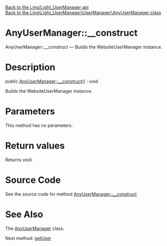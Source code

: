 [Back to the Ling/Light_UserManager api](https://github.com/lingtalfi/Light_UserManager/blob/master/doc/api/Ling/Light_UserManager.md)<br>
[Back to the Ling\Light_UserManager\UserManager\AnyUserManager class](https://github.com/lingtalfi/Light_UserManager/blob/master/doc/api/Ling/Light_UserManager/UserManager/AnyUserManager.md)


AnyUserManager::__construct
================



AnyUserManager::__construct — Builds the WebsiteUserManager instance.




Description
================


public [AnyUserManager::__construct](https://github.com/lingtalfi/Light_UserManager/blob/master/doc/api/Ling/Light_UserManager/UserManager/AnyUserManager/__construct.md)() : void




Builds the WebsiteUserManager instance.




Parameters
================

This method has no parameters.


Return values
================

Returns void.








Source Code
===========
See the source code for method [AnyUserManager::__construct](https://github.com/lingtalfi/Light_UserManager/blob/master/UserManager/AnyUserManager.php#L50-L54)


See Also
================

The [AnyUserManager](https://github.com/lingtalfi/Light_UserManager/blob/master/doc/api/Ling/Light_UserManager/UserManager/AnyUserManager.md) class.

Next method: [getUser](https://github.com/lingtalfi/Light_UserManager/blob/master/doc/api/Ling/Light_UserManager/UserManager/AnyUserManager/getUser.md)<br>

